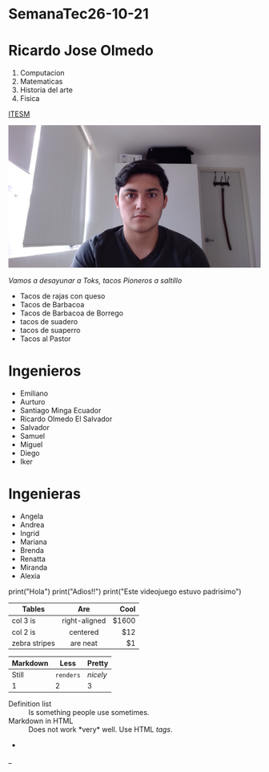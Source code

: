 # SemanaTec26-10-21
# Ricardo Jose Olmedo
1. Computacion
2. Matematicas
3. Historia del arte
4. Fisica

[ITESM](https://tec.mx/es)

![alt text](MiFoto.jpg)

*Vamos a desayunar a Toks, tacos Pioneros a saltillo*

- Tacos de rajas con queso
- Tacos de Barbacoa
- Tacos de Barbacoa de Borrego
- tacos de suadero
- tacos de suaperro
- Tacos al Pastor

# Ingenieros
- Emiliano
- Aurturo
- Santiago Minga Ecuador
- Ricardo Olmedo El Salvador
- Salvador
- Samuel
- Miguel
- Diego
- Iker

# Ingenieras
- Angela
- Andrea
- Ingrid
- Mariana
- Brenda
- Renatta
- Miranda
- Alexia



print("Hola")
print("Adios!!")
print("Este videojuego estuvo padrisimo")




| Tables        | Are           | Cool  |
| ------------- |:-------------:| -----:|
| col 3 is      | right-aligned | $1600 |
| col 2 is      | centered      |   $12 |
| zebra stripes | are neat      |    $1 |



Markdown | Less | Pretty
--- | --- | ---
Still | `renders` | *nicely*
1 | 2 | 3


<dl>
  <dt>Definition list</dt>
  <dd>Is something people use sometimes.</dd>

  <dt>Markdown in HTML</dt>
  <dd>Does not work *very* well. Use HTML <em>tags</em>.</dd>
</dl>


*

_
